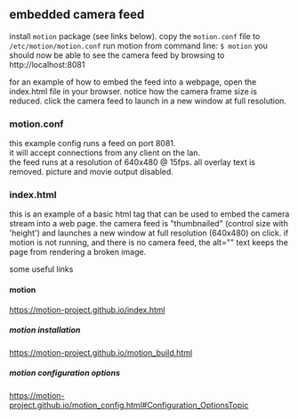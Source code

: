 ## embedded camera feed  
install `motion` package (see links below).
copy the `motion.conf` file to `/etc/motion/motion.conf`
run motion from command line: `$ motion` 
you should now be able to see the camera feed by browsing to http://localhost:8081  

for an example of how to embed the feed into a webpage, open the index.html file in your browser.  notice how the camera frame size is reduced.  click the camera feed to launch in a new window at full resolution.

### motion.conf  
this example config runs a feed on port 8081.  
it will accept connections from any client on the lan.  
the feed runs at a resolution of 640x480 @ 15fps.
all overlay text is removed.
picture and movie output disabled.

### index.html  
this is an example of a basic html tag that can be used to embed the camera stream into a web page.  the camera feed is "thumbnailed" (control size with 'height') and launches a new window at full resolution (640x480) on click.  if motion is not running, and there is no camera feed, the alt="" text keeps the page from rendering a broken image.  

some useful links  
#### motion  
https://motion-project.github.io/index.html  

##### motion installation  
https://motion-project.github.io/motion_build.html  

##### motion configuration options
https://motion-project.github.io/motion_config.html#Configuration_OptionsTopic 
